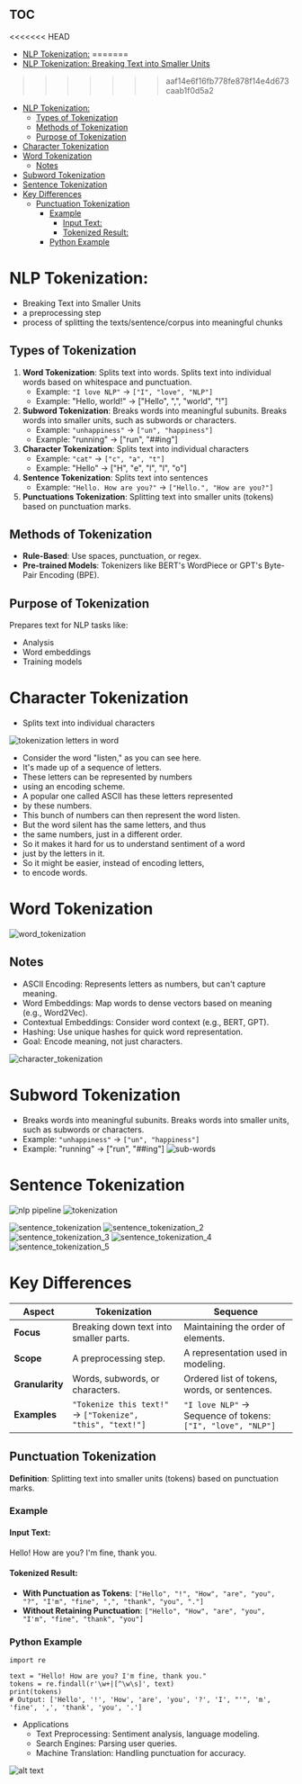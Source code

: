 ## TOC
<<<<<<< HEAD
- [NLP Tokenization:](#nlp-tokenization)
=======
- [NLP Tokenization: Breaking Text into Smaller Units](#nlp-tokenization-breaking-text-into-smaller-units)
>>>>>>> aaf14e6f16fb778fe878f14e4d673caab1f0d5a2
- [NLP Tokenization:](#nlp-tokenization)
  - [Types of Tokenization](#types-of-tokenization)
  - [Methods of Tokenization](#methods-of-tokenization)
  - [Purpose of Tokenization](#purpose-of-tokenization)
- [Character Tokenization](#character-tokenization)
- [Word Tokenization](#word-tokenization)
  - [Notes](#notes)
- [Subword Tokenization](#subword-tokenization)
- [Sentence Tokenization](#sentence-tokenization)
- [Key Differences](#key-differences)
  - [Punctuation Tokenization](#punctuation-tokenization)
    - [Example](#example)
      - [Input Text:](#input-text)
      - [Tokenized Result:](#tokenized-result)
    - [Python Example](#python-example)


# NLP Tokenization: 
- Breaking Text into Smaller Units
- a preprocessing step
- process of splitting the texts/sentence/corpus into meaningful chunks 

## Types of Tokenization
1. **Word Tokenization**: Splits text into words. Splits text into individual words based on whitespace and punctuation. 
   - Example: `"I love NLP"` → `["I", "love", "NLP"]`
   - Example: "Hello, world!" -> ["Hello", ",", "world", "!"]
2. **Subword Tokenization**: Breaks words into meaningful subunits. Breaks words into smaller units, such as subwords or characters.  
   - Example: `"unhappiness"` → `["un", "happiness"]`
   - Example: "running" -> ["run", "##ing"]
3. **Character Tokenization**: Splits text into individual characters  
   - Example: `"cat"` → `["c", "a", "t"]`
   - Example: "Hello" -> ["H", "e", "l", "l", "o"]
4. **Sentence Tokenization**: Splits text into sentences  
   - Example: `"Hello. How are you?"` → `["Hello.", "How are you?"]`
5. **Punctuations Tokenization**: Splitting text into smaller units (tokens) based on punctuation marks.

## Methods of Tokenization
- **Rule-Based**: Use spaces, punctuation, or regex.
- **Pre-trained Models**: Tokenizers like BERT's WordPiece or GPT's Byte-Pair Encoding (BPE).

## Purpose of Tokenization
Prepares text for NLP tasks like:
- Analysis
- Word embeddings
- Training models





# Character Tokenization
- Splits text into individual characters 

![tokenization letters in word](assets/tokenization_letters_in_word.png)

- Consider the word "listen," as you can see here.
- It's made up of a sequence of letters.
- These letters can be represented by numbers
- using an encoding scheme.
- A popular one called ASCII has these letters represented
- by these numbers.
- This bunch of numbers can then represent the word listen.
- But the word silent has the same letters, and thus
- the same numbers, just in a different order.
- So it makes it hard for us to understand sentiment of a word
- just by the letters in it.
- So it might be easier, instead of encoding letters,
- to encode words.


# Word Tokenization
![word_tokenization](assets/word_tokenization.png)

## Notes
- ASCII Encoding: Represents letters as numbers, but can't capture meaning.
- Word Embeddings: Map words to dense vectors based on meaning (e.g., Word2Vec).
- Contextual Embeddings: Consider word context (e.g., BERT, GPT).
- Hashing: Use unique hashes for quick word representation.
- Goal: Encode meaning, not just characters.

![character_tokenization](assets/character_tokenization.png)



# Subword Tokenization
- Breaks words into meaningful subunits. Breaks words into smaller units, such as subwords or characters.  
- Example: `"unhappiness"` → `["un", "happiness"]`
- Example: "running" -> ["run", "##ing"]
![sub-words](assets/subwords_tokenization.png)

# Sentence Tokenization
![nlp pipeline](assets/nlp_pipeline.png)
![tokenization](assets/tokenization.png)

![sentence_tokenization](assets/sentence_tokenization.png)
![sentence_tokenization_2](assets/sentence_tokenization_2.png)
![sentence_tokenization_3](assets/sentence_tokenization_3.png)
![sentence_tokenization_4](assets/sentence_tokenization_4.png)
![sentence_tokenization_5](assets/sentence_tokenization_5.png)



# Key Differences

| **Aspect**       | **Tokenization**                           | **Sequence**                          |
|-------------------|-------------------------------------------|---------------------------------------|
| **Focus**        | Breaking down text into smaller parts.    | Maintaining the order of elements.    |
| **Scope**        | A preprocessing step.                     | A representation used in modeling.    |
| **Granularity**  | Words, subwords, or characters.           | Ordered list of tokens, words, or sentences. |
| **Examples**     | `"Tokenize this text!"` → `["Tokenize", "this", "text!"]` | `"I love NLP"` → Sequence of tokens: `["I", "love", "NLP"]` |

## Punctuation Tokenization

**Definition**: Splitting text into smaller units (tokens) based on punctuation marks.

### Example

#### Input Text:

Hello! How are you? I'm fine, thank you.


#### Tokenized Result:
- **With Punctuation as Tokens**: `["Hello", "!", "How", "are", "you", "?", "I'm", "fine", ",", "thank", "you", "."]`
- **Without Retaining Punctuation**: `["Hello", "How", "are", "you", "I'm", "fine", "thank", "you"]`




### Python Example

```
import re

text = "Hello! How are you? I'm fine, thank you."
tokens = re.findall(r'\w+|[^\w\s]', text)
print(tokens)
# Output: ['Hello', '!', 'How', 'are', 'you', '?', 'I', "'", 'm', 'fine', ',', 'thank', 'you', '.']
```

- Applications
  - Text Preprocessing: Sentiment analysis, language modeling.
  - Search Engines: Parsing user queries.
  - Machine Translation: Handling punctuation for accuracy.




![alt text](assets/tokenization_2.png)
